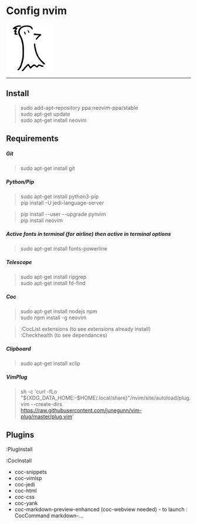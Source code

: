 # Config nvim

![Logo FLinguenheld](https://raw.githubusercontent.com/FLinguenheld/ocrp6/main/forelif.png "Pouet")

****

## Install
>sudo add-apt-repository ppa:neovim-ppa/stable  
>sudo apt-get update  
>sudo apt-get install neovim

## Requirements

##### Git
>sudo apt-get install git

##### Python/Pip
>sudo apt-get install python3-pip  
>pip install -U jedi-language-server

>pip install --user --upgrade pynvim  
>pip install neovim

##### Active fonts in terminal (for airline) then active in terminal options
>sudo apt-get install fonts-powerline

##### Telescope
>sudo apt-get install ripgrep  
>sudo apt-get install fd-find

##### Coc
>sudo apt-get install nodejs npm  
>sudo npm install -g neovim

>:CocList extensions (to see extensions already install)  
>:Checkhealth (to see dependances)

##### Clipboard
>sudo apt-get install xclip


##### VimPlug
>sh -c 'curl -fLo "${XDG_DATA_HOME:-$HOME/.local/share}"/nvim/site/autoload/plug.vim --create-dirs \
>       https://raw.githubusercontent.com/junegunn/vim-plug/master/plug.vim'

## Plugins

:PlugInstall

:CocInstall
- coc-snippets
- coc-vimlsp
- coc-jedi
- coc-html
- coc-css
- coc-yank
- coc-markdown-preview-enhanced (coc-webview needed) - to launch : CocCommand markdown-…

